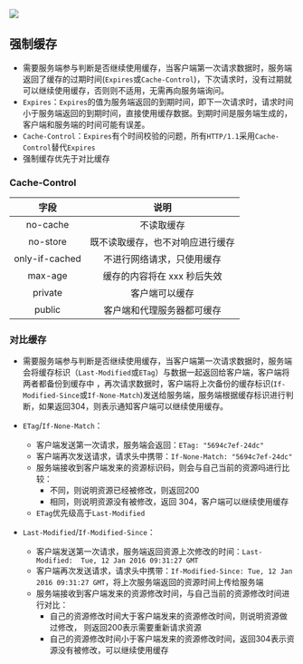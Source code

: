 ![](https://gitee.com/hysbtr/pic/raw/master/http_cache.png)

## 强制缓存
* 需要服务端参与判断是否继续使用缓存，当客户端第一次请求数据时，服务端返回了缓存的过期时间(`Expires`或`Cache-Control`)，下次请求时，没有过期就可以继续使用缓存，否则则不适用，无需再向服务端询问。
* `Expires`：`Expires`的值为服务端返回的到期时间，即下一次请求时，请求时间小于服务端返回的到期时间，直接使用缓存数据。到期时间是服务端生成的，客户端和服务端的时间可能有误差。
* `Cache-Control`：`Expires`有个时间校验的问题，所有`HTTP/1.1`采用`Cache-Control`替代`Expires`
* 强制缓存优先于对比缓存

### Cache-Control
字段 | 说明
:---: | :---:
no-cache | 不读取缓存 
no-store | 既不读取缓存，也不对响应进行缓存 
only-if-cached | 不进行网络请求，只使用缓存
max-age | 缓存的内容将在 xxx 秒后失效
private | 客户端可以缓存
public | 客户端和代理服务器都可缓存

### 对比缓存

* 需要服务端参与判断是否继续使用缓存，当客户端第一次请求数据时，服务端会将缓存标识（`Last-Modified`或`ETag`）与数据一起返回给客户端，客户端将两者都备份到缓存中 ，再次请求数据时，客户端将上次备份的缓存标识(`If-Modified-Since`或`If-None-Match`)发送给服务端，服务端根据缓存标识进行判断，如果返回304，则表示通知客户端可以继续使用缓存。

* `ETag`/`If-None-Match`：
	* 客户端发送第一次请求，服务端会返回：`ETag: "5694c7ef-24dc"`
	* 客户端再次发送请求，请求头中携带：`If-None-Match: "5694c7ef-24dc"`
	* 服务端接收到客户端发来的资源标识码，则会与自己当前的资源吗进行比较：
		* 不同，则说明资源已经被修改，则返回200
		* 相同，则说明资源没有被修改，返回 304，客户端可以继续使用缓存
	* `ETag`优先级高于`Last-Modified`

* `Last-Modified`/`If-Modified-Since`：
	* 客户端发送第一次请求，服务端返回资源上次修改的时间：`Last-Modified:  Tue, 12 Jan 2016 09:31:27 GMT`
	* 客户端再次发送请求，请求头中携带：`If-Modified-Since: Tue, 12 Jan 2016 09:31:27 GMT`，将上次服务端返回的资源时间上传给服务端
	* 服务端接收到客户端发来的资源修改时间，与自己当前的资源修改时间进行对比：
		* 自己的资源修改时间大于客户端发来的资源修改时间，则说明资源做过修改， 则返回200表示需要重新请求资源
		* 自己的资源修改时间小于客户端发来的资源修改时间，返回304表示资源没有被修改，可以继续使用缓存

